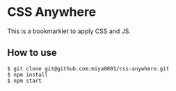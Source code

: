 # CSS Anywhere

This is a bookmarklet to apply CSS and JS.

## How to use

```
$ git clone git@github.com:miya0001/css-anywhere.git
$ npm install
$ npm start
```
